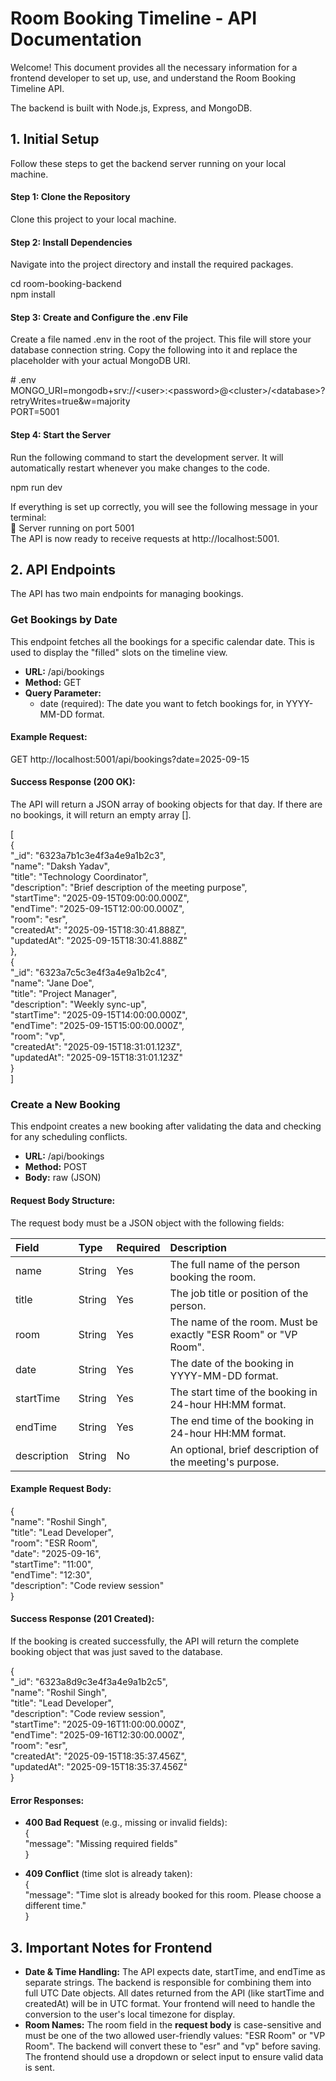 # **Room Booking Timeline \- API Documentation**

Welcome\! This document provides all the necessary information for a frontend developer to set up, use, and understand the Room Booking Timeline API.

The backend is built with Node.js, Express, and MongoDB.

## **1\. Initial Setup**

Follow these steps to get the backend server running on your local machine.

#### **Step 1: Clone the Repository**

Clone this project to your local machine.

#### **Step 2: Install Dependencies**

Navigate into the project directory and install the required packages.

cd room-booking-backend  
npm install

#### **Step 3: Create and Configure the .env File**

Create a file named .env in the root of the project. This file will store your database connection string. Copy the following into it and replace the placeholder with your actual MongoDB URI.

\# .env  
MONGO\_URI=mongodb+srv://\<user\>:\<password\>@\<cluster\>/\<database\>?retryWrites=true\&w=majority  
PORT=5001

#### **Step 4: Start the Server**

Run the following command to start the development server. It will automatically restart whenever you make changes to the code.

npm run dev

If everything is set up correctly, you will see the following message in your terminal:  
🚀 Server running on port 5001  
The API is now ready to receive requests at http://localhost:5001.

## **2\. API Endpoints**

The API has two main endpoints for managing bookings.

### **Get Bookings by Date**

This endpoint fetches all the bookings for a specific calendar date. This is used to display the "filled" slots on the timeline view.

* **URL:** /api/bookings  
* **Method:** GET  
* **Query Parameter:**  
  * date (required): The date you want to fetch bookings for, in YYYY-MM-DD format.

#### **Example Request:**

GET http://localhost:5001/api/bookings?date=2025-09-15

#### **Success Response (200 OK):**

The API will return a JSON array of booking objects for that day. If there are no bookings, it will return an empty array \[\].

\[  
    {  
        "\_id": "6323a7b1c3e4f3a4e9a1b2c3",  
        "name": "Daksh Yadav",  
        "title": "Technology Coordinator",  
        "description": "Brief description of the meeting purpose",  
        "startTime": "2025-09-15T09:00:00.000Z",  
        "endTime": "2025-09-15T12:00:00.000Z",  
        "room": "esr",  
        "createdAt": "2025-09-15T18:30:41.888Z",  
        "updatedAt": "2025-09-15T18:30:41.888Z"  
    },  
    {  
        "\_id": "6323a7c5c3e4f3a4e9a1b2c4",  
        "name": "Jane Doe",  
        "title": "Project Manager",  
        "description": "Weekly sync-up",  
        "startTime": "2025-09-15T14:00:00.000Z",  
        "endTime": "2025-09-15T15:00:00.000Z",  
        "room": "vp",  
        "createdAt": "2025-09-15T18:31:01.123Z",  
        "updatedAt": "2025-09-15T18:31:01.123Z"  
    }  
\]

### **Create a New Booking**

This endpoint creates a new booking after validating the data and checking for any scheduling conflicts.

* **URL:** /api/bookings  
* **Method:** POST  
* **Body:** raw (JSON)

#### **Request Body Structure:**

The request body must be a JSON object with the following fields:

| Field | Type | Required | Description |
| :---- | :---- | :---- | :---- |
| name | String | Yes | The full name of the person booking the room. |
| title | String | Yes | The job title or position of the person. |
| room | String | Yes | The name of the room. Must be exactly "ESR Room" or "VP Room". |
| date | String | Yes | The date of the booking in YYYY-MM-DD format. |
| startTime | String | Yes | The start time of the booking in 24-hour HH:MM format. |
| endTime | String | Yes | The end time of the booking in 24-hour HH:MM format. |
| description | String | No | An optional, brief description of the meeting's purpose. |

#### **Example Request Body:**

{  
  "name": "Roshil Singh",  
  "title": "Lead Developer",  
  "room": "ESR Room",   
  "date": "2025-09-16",  
  "startTime": "11:00",  
  "endTime": "12:30",  
  "description": "Code review session"  
}

#### **Success Response (201 Created):**

If the booking is created successfully, the API will return the complete booking object that was just saved to the database.

{  
    "\_id": "6323a8d9c3e4f3a4e9a1b2c5",  
    "name": "Roshil Singh",  
    "title": "Lead Developer",  
    "description": "Code review session",  
    "startTime": "2025-09-16T11:00:00.000Z",  
    "endTime": "2025-09-16T12:30:00.000Z",  
    "room": "esr",  
    "createdAt": "2025-09-15T18:35:37.456Z",  
    "updatedAt": "2025-09-15T18:35:37.456Z"  
}

#### **Error Responses:**

* **400 Bad Request** (e.g., missing or invalid fields):  
  {  
      "message": "Missing required fields"  
  }

* **409 Conflict** (time slot is already taken):  
  {  
      "message": "Time slot is already booked for this room. Please choose a different time."  
  }

## **3\. Important Notes for Frontend**

* **Date & Time Handling:** The API expects date, startTime, and endTime as separate strings. The backend is responsible for combining them into full UTC Date objects. All dates returned from the API (like startTime and createdAt) will be in UTC format. Your frontend will need to handle the conversion to the user's local timezone for display.  
* **Room Names:** The room field in the **request body** is case-sensitive and must be one of the two allowed user-friendly values: "ESR Room" or "VP Room". The backend will convert these to "esr" and "vp" before saving. The frontend should use a dropdown or select input to ensure valid data is sent.